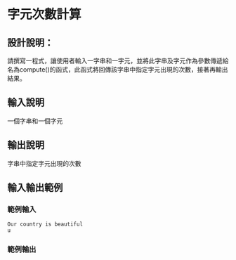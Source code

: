 # 字元次數計算

## 設計說明：
請撰寫一程式，讓使用者輸入一字串和一字元，並將此字串及字元作為參數傳遞給名為compute()的函式，此函式將回傳該字串中指定字元出現的次數，接著再輸出結果。

## 輸入說明

一個字串和一個字元

## 輸出說明

字串中指定字元出現的次數

## 輸入輸出範例

### 範例輸入

```
Our country is beautiful
u
```

### 範例輸出

```

```